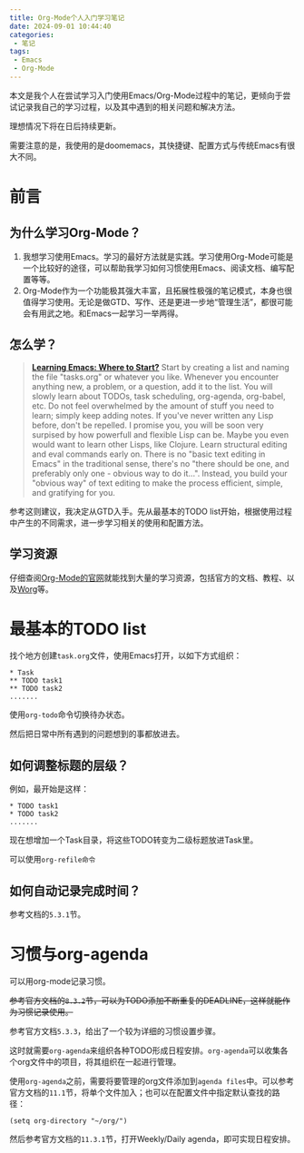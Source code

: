 ```yaml
---
title: Org-Mode个人入门学习笔记
date: 2024-09-01 10:44:40
categories:
 - 笔记
tags:
 - Emacs
 - Org-Mode
---
```


本文是我个人在尝试学习入门使用Emacs/Org-Mode过程中的笔记，更倾向于尝试记录我自己的学习过程，以及其中遇到的相关问题和解决方法。

理想情况下将在日后持续更新。

需要注意的是，我使用的是doomemacs，其快捷键、配置方式与传统Emacs有很大不同。

<!-- more -->

# 前言

## 为什么学习Org-Mode？

1. 我想学习使用Emacs。学习的最好方法就是实践。学习使用Org-Mode可能是一个比较好的途径，可以帮助我学习如何习惯使用Emacs、阅读文档、编写配置等等。
2. Org-Mode作为一个功能极其强大丰富，且拓展性极强的笔记模式，本身也很值得学习使用。无论是做GTD、写作、还是更进一步地“管理生活”，都很可能会有用武之地。和Emacs一起学习一举两得。

## 怎么学？

> [__Learning Emacs: Where to Start?__](https://www.reddit.com/r/emacs/comments/14k9nsy/comment/jprer3b/)
> Start by creating a list and naming the file "tasks.org" or whatever you like. Whenever you encounter anything new, a problem, or a question, add it to the list. You will slowly learn about TODOs, task scheduling, org-agenda, org-babel, etc. Do not feel overwhelmed by the amount of stuff you need to learn; simply keep adding notes. If you've never written any Lisp before, don't be repelled. I promise you, you will be soon very surpised by how powerfull and flexible Lisp can be. Maybe you even would want to learn other Lisps, like Clojure. Learn structural editing and eval commands early on.
> There is no "basic text editing in Emacs" in the traditional sense, there's no "there should be one, and preferably only one - obvious way to do it...". Instead, you build your "obvious way" of text editing to make the process efficient, simple, and gratifying for you.

参考这则建议，我决定从GTD入手。先从最基本的TODO list开始，根据使用过程中产生的不同需求，进一步学习相关的使用和配置方法。

## 学习资源

仔细查阅[Org-Mode的官网](https://orgmode.org/)就能找到大量的学习资源，包括官方的文档、教程、以及[Worg](https://orgmode.org/worg/)等。

# 最基本的TODO list

找个地方创建`task.org`文件，使用Emacs打开，以如下方式组织：

```
* Task
** TODO task1
** TODO task2
.......
```

使用`org-todo`命令切换待办状态。

然后把日常中所有遇到的问题想到的事都放进去。

## 如何调整标题的层级？

例如，最开始是这样：

```
* TODO task1
* TODO task2
.......
```

现在想增加一个Task目录，将这些TODO转变为二级标题放进Task里。

可以使用`org-refile命令`

## 如何自动记录完成时间？

参考文档的`5.3.1`节。

# 习惯与org-agenda

可以用org-mode记录习惯。

~~参考官方文档的`8.3.2`节，可以为TODO添加不断重复的DEADLINE，这样就能作为习惯记录使用。~~

参考官方文档`5.3.3`，给出了一个较为详细的习惯设置步骤。

这时就需要`org-agenda`来组织各种TODO形成日程安排。`org-agenda`可以收集各个org文件中的项目，将其组织在一起进行管理。

使用`org-agenda`之前，需要将要管理的org文件添加到`agenda files`中。可以参考官方文档的`11.1`节，将单个文件加入；也可以在配置文件中指定默认查找的路径：

```
(setq org-directory "~/org/")
```

然后参考官方文档的`11.3.1`节，打开Weekly/Daily agenda，即可实现日程安排。